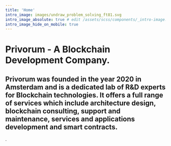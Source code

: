 ```yaml
---
title: 'Home'
intro_image: images/undraw_problem_solving_ft81.svg
intro_image_absolute: true # edit /assets/scss/components/_intro-image.scss for full control
intro_image_hide_on_mobile: true
---
```


# Privorum - A Blockchain Development Company.

## Privorum was founded in the year 2020 in Amsterdam and is a dedicated lab of R&D experts for Blockchain technologies. It offers a full range of services which include architecture design, blockchain consulting, support and maintenance, services and applications development and smart contracts.
   
.
